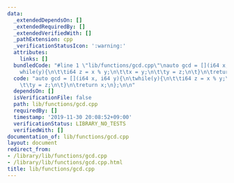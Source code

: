 ```yaml
---
data:
  _extendedDependsOn: []
  _extendedRequiredBy: []
  _extendedVerifiedWith: []
  _pathExtension: cpp
  _verificationStatusIcon: ':warning:'
  attributes:
    links: []
  bundledCode: "#line 1 \"lib/functions/gcd.cpp\"\nauto gcd = [](i64 x, i64 y){\n\t\
    while(y){\n\t\ti64 z = x % y;\n\t\tx = y;\n\t\ty = z;\n\t}\n\treturn x;\n};\n\n"
  code: "auto gcd = [](i64 x, i64 y){\n\twhile(y){\n\t\ti64 z = x % y;\n\t\tx = y;\n\
    \t\ty = z;\n\t}\n\treturn x;\n};\n\n"
  dependsOn: []
  isVerificationFile: false
  path: lib/functions/gcd.cpp
  requiredBy: []
  timestamp: '2019-11-30 20:08:52+09:00'
  verificationStatus: LIBRARY_NO_TESTS
  verifiedWith: []
documentation_of: lib/functions/gcd.cpp
layout: document
redirect_from:
- /library/lib/functions/gcd.cpp
- /library/lib/functions/gcd.cpp.html
title: lib/functions/gcd.cpp
---
```

